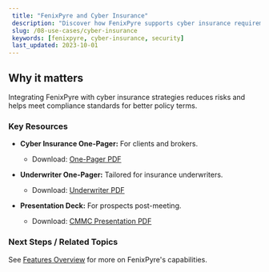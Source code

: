 ```yaml
---
 title: "FenixPyre and Cyber Insurance"
 description: "Discover how FenixPyre supports cyber insurance requirements for enhanced data security."
 slug: /08-use-cases/cyber-insurance
 keywords: [fenixpyre, cyber-insurance, security]
 last_updated: 2023-10-01
---
```


## Why it matters
Integrating FenixPyre with cyber insurance strategies reduces risks and helps meet compliance standards for better policy terms.

### Key Resources

- **Cyber Insurance One-Pager:** For clients and brokers.
  - Download: [One-Pager PDF](https://example.com/cyber-insurance.pdf)

- **Underwriter One-Pager:** Tailored for insurance underwriters.
  - Download: [Underwriter PDF](https://example.com/underwriter.pdf)

- **Presentation Deck:** For prospects post-meeting.
  - Download: [CMMC Presentation PDF](https://example.com/cmmc-deck.pdf)

### Next Steps / Related Topics
See [Features Overview](/07-features/index.md) for more on FenixPyre's capabilities.
